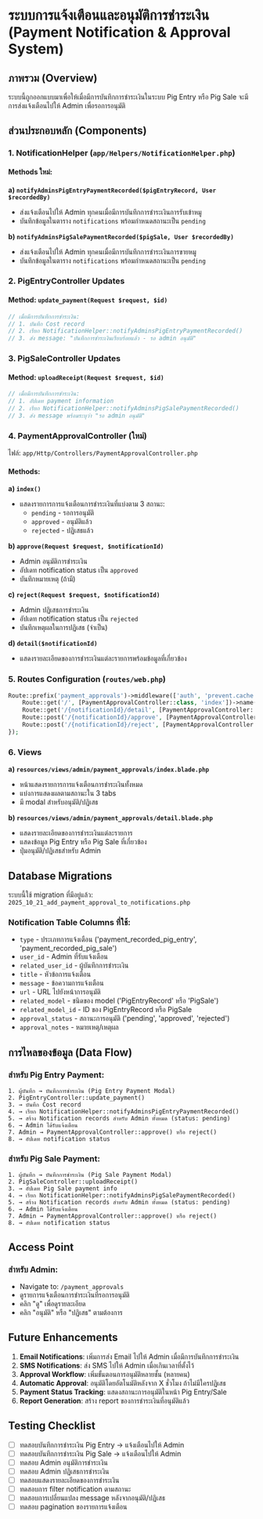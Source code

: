# ระบบการแจ้งเตือนและอนุมัติการชำระเงิน (Payment Notification & Approval System)

## ภาพรวม (Overview)

ระบบนี้ถูกออกแบบมาเพื่อให้เมื่อมีการบันทึกการชำระเงินในระบบ Pig Entry หรือ Pig Sale จะมีการส่งแจ้งเตือนไปให้ Admin เพื่อรอการอนุมัติ

## ส่วนประกอบหลัก (Components)

### 1. NotificationHelper (`app/Helpers/NotificationHelper.php`)

#### Methods ใหม่:

**a) `notifyAdminsPigEntryPaymentRecorded($pigEntryRecord, User $recordedBy)`**
- ส่งแจ้งเตือนไปให้ Admin ทุกคนเมื่อมีการบันทึกการชำระเงินการรับเข้าหมู
- บันทึกข้อมูลในตาราง `notifications` พร้อมกำหนดสถานะเป็น `pending`

**b) `notifyAdminsPigSalePaymentRecorded($pigSale, User $recordedBy)`**
- ส่งแจ้งเตือนไปให้ Admin ทุกคนเมื่อมีการบันทึกการชำระเงินการขายหมู
- บันทึกข้อมูลในตาราง `notifications` พร้อมกำหนดสถานะเป็น `pending`

### 2. PigEntryController Updates

#### Method: `update_payment(Request $request, $id)`
```php
// เมื่อมีการบันทึกการชำระเงิน:
// 1. บันทึก Cost record
// 2. เรียก NotificationHelper::notifyAdminsPigEntryPaymentRecorded()
// 3. ส่ง message: "บันทึกการชำระเงินเรียบร้อยแล้ว - รอ admin อนุมัติ"
```

### 3. PigSaleController Updates

#### Method: `uploadReceipt(Request $request, $id)`
```php
// เมื่อมีการบันทึกการชำระเงิน:
// 1. อัปเดท payment information
// 2. เรียก NotificationHelper::notifyAdminsPigSalePaymentRecorded()
// 3. ส่ง message พร้อมระบุว่า "รอ admin อนุมัติ"
```

### 4. PaymentApprovalController (ใหม่)

ไฟล์: `app/Http/Controllers/PaymentApprovalController.php`

#### Methods:

**a) `index()`**
- แสดงรายการการแจ้งเตือนการชำระเงินที่แบ่งตาม 3 สถานะ:
  - `pending` - รอการอนุมัติ
  - `approved` - อนุมัติแล้ว
  - `rejected` - ปฏิเสธแล้ว

**b) `approve(Request $request, $notificationId)`**
- Admin อนุมัติการชำระเงิน
- อัปเดท notification status เป็น `approved`
- บันทึกหมายเหตุ (ถ้ามี)

**c) `reject(Request $request, $notificationId)`**
- Admin ปฏิเสธการชำระเงิน
- อัปเดท notification status เป็น `rejected`
- บันทึกเหตุผลในการปฏิเสธ (จำเป็น)

**d) `detail($notificationId)`**
- แสดงรายละเอียดของการชำระเงินแต่ละรายการพร้อมข้อมูลที่เกี่ยวข้อง

### 5. Routes Configuration (`routes/web.php`)

```php
Route::prefix('payment_approvals')->middleware(['auth', 'prevent.cache'])->group(function () {
    Route::get('/', [PaymentApprovalController::class, 'index'])->name('payment_approvals.index');
    Route::get('/{notificationId}/detail', [PaymentApprovalController::class, 'detail'])->name('payment_approvals.detail');
    Route::post('/{notificationId}/approve', [PaymentApprovalController::class, 'approve'])->name('payment_approvals.approve');
    Route::post('/{notificationId}/reject', [PaymentApprovalController::class, 'reject'])->name('payment_approvals.reject');
});
```

### 6. Views

**a) `resources/views/admin/payment_approvals/index.blade.php`**
- หน้าแสดงรายการการแจ้งเตือนการชำระเงินทั้งหมด
- แบ่งการแสดงผลตามสถานะใน 3 tabs
- มี modal สำหรับอนุมัติ/ปฏิเสธ

**b) `resources/views/admin/payment_approvals/detail.blade.php`**
- แสดงรายละเอียดของการชำระเงินแต่ละรายการ
- แสดงข้อมูล Pig Entry หรือ Pig Sale ที่เกี่ยวข้อง
- ปุ่มอนุมัติ/ปฏิเสธสำหรับ Admin

## Database Migrations

ระบบนี้ใช้ migration ที่มีอยู่แล้ว: `2025_10_21_add_payment_approval_to_notifications.php`

### Notification Table Columns ที่ใช้:
- `type` - ประเภทการแจ้งเตือน ('payment_recorded_pig_entry', 'payment_recorded_pig_sale')
- `user_id` - Admin ที่รับแจ้งเตือน
- `related_user_id` - ผู้บันทึกการชำระเงิน
- `title` - หัวข้อการแจ้งเตือน
- `message` - ข้อความการแจ้งเตือน
- `url` - URL ไปยังหน้าการอนุมัติ
- `related_model` - ชนิดของ model ('PigEntryRecord' หรือ 'PigSale')
- `related_model_id` - ID ของ PigEntryRecord หรือ PigSale
- `approval_status` - สถานะการอนุมัติ ('pending', 'approved', 'rejected')
- `approval_notes` - หมายเหตุ/เหตุผล

## การไหลของข้อมูล (Data Flow)

### สำหรับ Pig Entry Payment:
```
1. ผู้บันทึก → บันทึกการชำระเงิน (Pig Entry Payment Modal)
2. PigEntryController::update_payment() 
3. → บันทึก Cost record
4. → เรียก NotificationHelper::notifyAdminsPigEntryPaymentRecorded()
5. → สร้าง Notification records สำหรับ Admin ทั้งหมด (status: pending)
6. → Admin ได้รับแจ้งเตือน
7. Admin → PaymentApprovalController::approve() หรือ reject()
8. → อัปเดท notification status
```

### สำหรับ Pig Sale Payment:
```
1. ผู้บันทึก → บันทึกการชำระเงิน (Pig Sale Payment Modal)
2. PigSaleController::uploadReceipt()
3. → อัปเดท Pig Sale payment info
4. → เรียก NotificationHelper::notifyAdminsPigSalePaymentRecorded()
5. → สร้าง Notification records สำหรับ Admin ทั้งหมด (status: pending)
6. → Admin ได้รับแจ้งเตือน
7. Admin → PaymentApprovalController::approve() หรือ reject()
8. → อัปเดท notification status
```

## Access Point

### สำหรับ Admin:
- Navigate to: `/payment_approvals`
- ดูรายการแจ้งเตือนการชำระเงินที่รอการอนุมัติ
- คลิก "ดู" เพื่อดูรายละเอียด
- คลิก "อนุมัติ" หรือ "ปฏิเสธ" ตามต้องการ

## Future Enhancements

1. **Email Notifications**: เพิ่มการส่ง Email ไปให้ Admin เมื่อมีการบันทึกการชำระเงิน
2. **SMS Notifications**: ส่ง SMS ไปให้ Admin เมื่อเกินเวลาที่ตั้งไว้
3. **Approval Workflow**: เพิ่มขั้นตอนการอนุมัติหลายชั้น (หลายคน)
4. **Automatic Approval**: อนุมัติโดยอัตโนมัติหลังจาก X ชั่วโมง ถ้าไม่มีใครปฏิเสธ
5. **Payment Status Tracking**: แสดงสถานะการอนุมัติในหน้า Pig Entry/Sale
6. **Report Generation**: สร้าง report ของการชำระเงินที่อนุมัติแล้ว

## Testing Checklist

- [ ] ทดสอบบันทึกการชำระเงิน Pig Entry → แจ้งเตือนไปให้ Admin
- [ ] ทดสอบบันทึกการชำระเงิน Pig Sale → แจ้งเตือนไปให้ Admin
- [ ] ทดสอบ Admin อนุมัติการชำระเงิน
- [ ] ทดสอบ Admin ปฏิเสธการชำระเงิน
- [ ] ทดสอบแสดงรายละเอียดของการชำระเงิน
- [ ] ทดสอบการ filter notification ตามสถานะ
- [ ] ทดสอบการเปลี่ยนแปลง message หลังจากอนุมัติ/ปฏิเสธ
- [ ] ทดสอบ pagination ของรายการแจ้งเตือน

